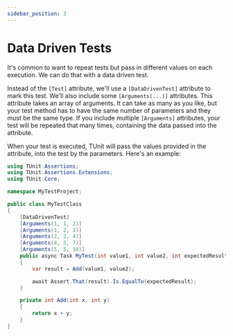 ```yaml
---
sidebar_position: 3
---
```


# Data Driven Tests

It's common to want to repeat tests but pass in different values on each execution.
We can do that with a data driven test.

Instead of the `[Test]` attribute, we'll use a `[DataDrivenTest]` attribute to mark this test.
We'll also include some `[Arguments(...)]` attributes. 
This attribute takes an array of arguments. It can take as many as you like, but your test method has to have the same number of parameters and they must be the same type.
If you include multiple `[Arguments]` attributes, your test will be repeated that many times, containing the data passed into the attribute.

When your test is executed, TUnit will pass the values provided in the attribute, into the test by the parameters.
Here's an example:

```csharp
using TUnit.Assertions;
using TUnit.Assertions.Extensions;
using TUnit.Core;

namespace MyTestProject;

public class MyTestClass
{
    [DataDrivenTest]
    [Arguments(1, 1, 2)]
    [Arguments(1, 2, 3)]
    [Arguments(2, 2, 4)]
    [Arguments(4, 3, 7)]
    [Arguments(5, 5, 10)]
    public async Task MyTest(int value1, int value2, int expectedResult)
    {
        var result = Add(value1, value2);

        await Assert.That(result).Is.EqualTo(expectedResult);
    }

    private int Add(int x, int y)
    {
        return x + y;
    }
}
```